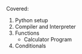 Covered:
1. Python setup
2. Compiler and Interpreter
3. Functions
   * Calculator Program
4. Conditionals
